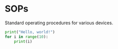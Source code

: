 # SOPs
Standard operating procedures for various devices.
```python
print("Hello, world!")
for i in range(10):
    print(i)
```
